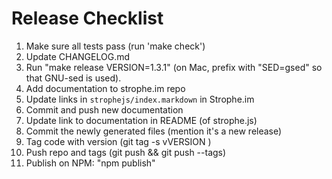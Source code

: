 # Release Checklist

1. Make sure all tests pass (run 'make check')
2. Update CHANGELOG.md
3. Run "make release VERSION=1.3.1" (on Mac, prefix with "SED=gsed" so that GNU-sed is used).
4. Add documentation to strophe.im repo
5. Update links in `strophejs/index.markdown` in Strophe.im
6. Commit and push new documentation
7. Update link to documentation in README (of strophe.js)
8. Commit the newly generated files (mention it's a new release)
9. Tag code with version (git tag -s vVERSION )
10. Push repo and tags (git push && git push --tags)
11. Publish on NPM: "npm publish"

